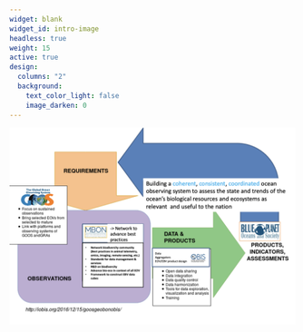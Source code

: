 ```yaml
---
widget: blank
widget_id: intro-image
headless: true
weight: 15
active: true
design:
  columns: "2"
  background:
    text_color_light: false
    image_darken: 0
---
```

![](/images/mbon_goos_framework.png)